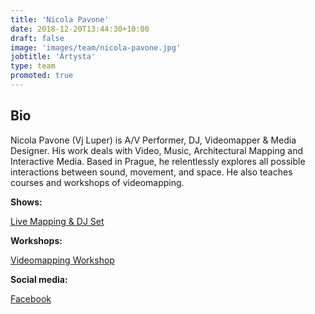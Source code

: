 ```yaml
---
title: 'Nicola Pavone'
date: 2018-12-20T13:44:30+10:00
draft: false
image: 'images/team/nicola-pavone.jpg'
jobtitle: 'Artysta'
type: team
promoted: true
---
```


## Bio

Nicola Pavone (Vj Luper) is A/V Performer, DJ, Videomapper & Media Designer. His  work deals with Video, Music, Architectural Mapping and Interactive Media. Based in Prague, he relentlessly explores all possible interactions between sound, movement, and space. He also teaches courses and workshops of videomapping.


**Shows:**

[Live Mapping & DJ Set](/pokazy/live-mapping)

**Workshops:**

[Videomapping Workshop](/warsztaty/videomapping-workshop)

**Social media:**

[Facebook](https://www.facebook.com/nicola.pavone)
